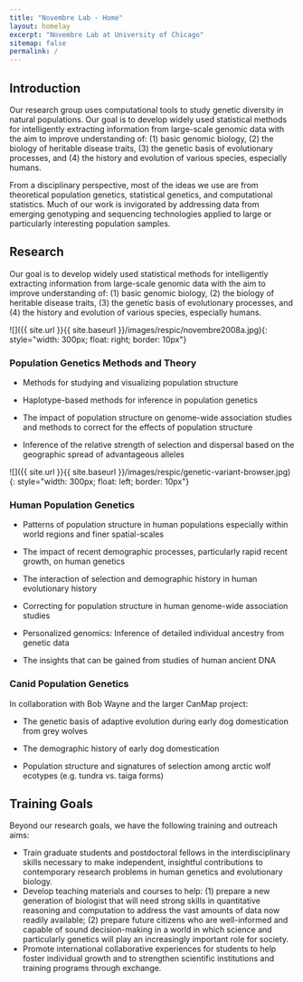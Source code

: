 ```yaml
---
title: "Novembre Lab - Home"
layout: homelay
excerpt: "Novembre Lab at University of Chicago"
sitemap: false
permalink: /
---
```


## Introduction

Our research group uses computational tools to study genetic diversity in natural populations.  Our goal is to develop widely used statistical methods for intelligently extracting information from large-scale genomic data with the aim to improve understanding of: (1) basic genomic biology, (2) the biology of heritable disease traits, (3) the genetic basis of evolutionary processes, and (4) the history and evolution of various species, especially humans.

From a disciplinary perspective, most of the ideas we use are from theoretical population genetics, statistical genetics, and computational statistics.  Much of our work is invigorated by addressing data from emerging genotyping and sequencing technologies applied to large or particularly interesting population samples.


## Research

Our goal is to develop widely used statistical methods for intelligently extracting information from large-scale genomic data with the aim to improve understanding of: (1) basic genomic biology, (2) the biology of heritable disease traits, (3) the genetic basis of evolutionary processes, and (4) the history and evolution of various species, especially humans.

  ![]({{ site.url }}{{ site.baseurl }}/images/respic/novembre2008a.jpg){: style="width: 300px; float: right; border: 10px"}

### Population Genetics Methods and Theory

  * Methods for studying and visualizing population structure

  * Haplotype-based methods for inference in population genetics

  * The impact of population structure on genome-wide association studies and methods to correct for the effects of population structure

  * Inference of the relative strength of selection and dispersal based on the geographic spread of advantageous alleles

 ![]({{ site.url }}{{ site.baseurl }}/images/respic/genetic-variant-browser.jpg){: style="width: 300px; float: left; border: 10px"}

### Human Population Genetics

 * Patterns of population structure in human populations especially within world regions and finer spatial-scales

 * The impact of recent demographic processes, particularly rapid recent growth, on human genetics

 * The interaction of selection and demographic history in human evolutionary history

 * Correcting for population structure in human genome-wide association studies

 * Personalized genomics: Inference of detailed individual ancestry from genetic data

 * The insights that can be gained from studies of human ancient DNA

### Canid Population Genetics

In collaboration with Bob Wayne and the larger CanMap project:

 * The genetic basis of adaptive evolution during early dog domestication from grey wolves

 * The demographic history of early dog domestication

 * Population structure and signatures of selection among arctic wolf ecotypes (e.g. tundra vs. taiga forms)


## Training Goals

Beyond our research goals, we have the following training and outreach aims:

  * Train graduate students and postdoctoral fellows in the interdisciplinary skills necessary to make independent, insightful contributions to contemporary research problems in human genetics and evolutionary biology.
  * Develop teaching materials and courses to help: (1) prepare a new generation of biologist that will need strong skills in quantitative reasoning and computation to address the vast amounts of data now readily available; (2) prepare future citizens who are well-informed and capable of sound decision-making in a world in which science and particularly genetics will play an increasingly important role for society.
  * Promote international collaborative experiences for students to help foster individual growth and to strengthen scientific institutions and training programs through exchange.
